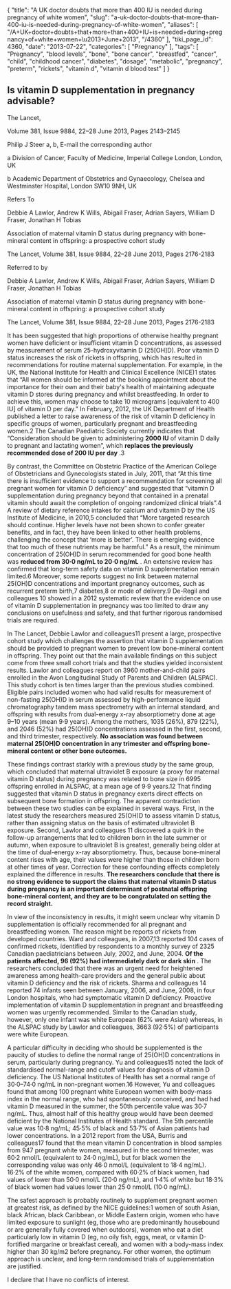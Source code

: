 {
    "title": "A UK doctor doubts that more than 400 IU is needed during pregnancy of white women",
    "slug": "a-uk-doctor-doubts-that-more-than-400-iu-is-needed-during-pregnancy-of-white-women",
    "aliases": [
        "/A+UK+doctor+doubts+that+more+than+400+IU+is+needed+during+pregnancy+of+white+women+\u2013+June+2013",
        "/4360"
    ],
    "tiki_page_id": 4360,
    "date": "2013-07-22",
    "categories": [
        "Pregnancy"
    ],
    "tags": [
        "Pregnancy",
        "blood levels",
        "bone",
        "bone cancer",
        "breastfed",
        "cancer",
        "child",
        "childhood cancer",
        "diabetes",
        "dosage",
        "metabolic",
        "pregnancy",
        "preterm",
        "rickets",
        "vitamin d",
        "vitamin d blood test"
    ]
}


## Is vitamin D supplementation in pregnancy advisable?

The Lancet, 

Volume 381, Issue 9884, 22–28 June 2013, Pages 2143–2145

Philip J Steer a, b, E-mail the corresponding author

a Division of Cancer, Faculty of Medicine, Imperial College London, London, UK

b Academic Department of Obstetrics and Gynaecology, Chelsea and Westminster Hospital, London SW10 9NH, UK

Refers To

Debbie A Lawlor, Andrew K Wills, Abigail Fraser, Adrian Sayers, William D Fraser, Jonathan H Tobias

Association of maternal vitamin D status during pregnancy with bone-mineral content in offspring: a prospective cohort study

The Lancet, Volume 381, Issue 9884, 22–28 June 2013, Pages 2176-2183

Referred to by

Debbie A Lawlor, Andrew K Wills, Abigail Fraser, Adrian Sayers, William D Fraser, Jonathan H Tobias

Association of maternal vitamin D status during pregnancy with bone-mineral content in offspring: a prospective cohort study

The Lancet, Volume 381, Issue 9884, 22–28 June 2013, Pages 2176-2183

It has been suggested that high proportions of otherwise healthy pregnant women have deficient or insufficient vitamin D concentrations, as assessed by measurement of serum 25-hydroxyvitamin D (25<span>[OH]</span>D). Poor vitamin D status increases the risk of rickets in offspring, which has resulted in recommendations for routine maternal supplementation. For example, in the UK, the National Institute for Health and Clinical Excellence (NICE)1 states that “All women should be informed at the booking appointment about the importance for their own and their baby's health of maintaining adequate vitamin D stores during pregnancy and whilst breastfeeding. In order to achieve this, women may choose to take 10 micrograms <span>[equivalent to 400 IU]</span> of vitamin D per day.” In February, 2012, the UK Department of Health published a letter to raise awareness of the risk of vitamin D deficiency in specific groups of women, particularly pregnant and breastfeeding women.2 The Canadian Paediatric Society currently indicates that “Consideration should be given to administering  **2000 IU**  of vitamin D daily to pregnant and lactating women”, which  **replaces the previously recommended dose of 200 IU per day** .3

By contrast, the Committee on Obstetric Practice of the American College of Obstetricians and Gynecologists stated in July, 2011, that “At this time there is insufficient evidence to support a recommendation for screening all pregnant women for vitamin D deficiency” and suggested that “vitamin D supplementation during pregnancy beyond that contained in a prenatal vitamin should await the completion of ongoing randomized clinical trials”.4 A review of dietary reference intakes for calcium and vitamin D by the US Institute of Medicine, in 2010,5 concluded that “More targeted research should continue. Higher levels have not been shown to confer greater benefits, and in fact, they have been linked to other health problems, challenging the concept that ‘more is better’. There is emerging evidence that too much of these nutrients may be harmful.” As a result, the minimum concentration of 25(OH)D in serum recommended for good bone health was  **reduced from 30·0 ng/mL to 20·0 ng/mL** . An extensive review has confirmed that long-term safety data on vitamin D supplementation remain limited.6 Moreover, some reports suggest no link between maternal 25(OH)D concentrations and important pregnancy outcomes, such as recurrent preterm birth,7 diabetes,8 or mode of delivery.9 De-Regil and colleagues 10 showed in a 2012 systematic review that the evidence on use of vitamin D supplementation in pregnancy was too limited to draw any conclusions on usefulness and safety, and that further rigorous randomised trials are required.

In The Lancet, Debbie Lawlor and colleagues11 present a large, prospective cohort study which challenges the assertion that vitamin D supplementation should be provided to pregnant women to prevent low bone-mineral content in offspring. They point out that the main available findings on this subject come from three small cohort trials and that the studies yielded inconsistent results. Lawlor and colleagues report on 3960 mother-and-child pairs enrolled in the Avon Longitudinal Study of Parents and Children (ALSPAC). This study cohort is ten times larger than the previous studies combined. Eligible pairs included women who had valid results for measurement of non-fasting 25(OH)D in serum assessed by high-performance liquid chromatography tandem mass spectrometry with an internal standard, and offspring with results from dual-energy x-ray absorptiometry done at age 9–10 years (mean 9·9 years). Among the mothers, 1035 (26%), 879 (22%), and 2046 (52%) had 25(OH)D concentrations assessed in the first, second, and third trimester, respectively.  **No association was found between maternal 25(OH)D concentration in any trimester and offspring bone-mineral content or other bone outcomes.** 

These findings contrast starkly with a previous study by the same group, which concluded that maternal ultraviolet B exposure (a proxy for maternal vitamin D status) during pregnancy was related to bone size in 6995 offspring enrolled in ALSPAC, at a mean age of 9·9 years.12 That finding suggested that vitamin D status in pregnancy exerts direct effects on subsequent bone formation in offspring. The apparent contradiction between these two studies can be explained in several ways. First, in the latest study the researchers measured 25(OH)D to assess vitamin D status, rather than assigning status on the basis of estimated ultraviolet B exposure. Second, Lawlor and colleagues 11 discovered a quirk in the follow-up arrangements that led to children born in the late summer or autumn, when exposure to ultraviolet B is greatest, generally being older at the time of dual-energy x-ray absorptiometry. Thus, because bone-mineral content rises with age, their values were higher than those in children born at other times of year. Correction for these confounding effects completely explained the difference in results.  **The researchers conclude that there is no strong evidence to support the claims that maternal vitamin D status during pregnancy is an important determinant of postnatal offspring bone-mineral content, and they are to be congratulated on setting the record straight.** 

In view of the inconsistency in results, it might seem unclear why vitamin D supplementation is officially recommended for all pregnant and breastfeeding women. The reason might be reports of rickets from developed countries. Ward and colleagues, in 2007,13 reported 104 cases of confirmed rickets, identified by respondents to a monthly survey of 2325 Canadian paediatricians between July, 2002, and June, 2004.  **Of the patients affected, 96 (92%) had intermediately dark or dark skin** . The researchers concluded that there was an urgent need for heightened awareness among health-care providers and the general public about vitamin D deficiency and the risk of rickets. Sharma and colleagues 14 reported 74 infants seen between January, 2006, and June, 2008, in four London hospitals, who had symptomatic vitamin D deficiency. Proactive implementation of vitamin D supplementation in pregnant and breastfeeding women was urgently recommended. Similar to the Canadian study, however, only one infant was white European (62% were Asian) whereas, in the ALSPAC study by Lawlor and colleagues, 3663 (92·5%) of participants were white European.

A particular difficulty in deciding who should be supplemented is the paucity of studies to define the normal range of 25(OH)D concentrations in serum, particularly during pregnancy. Yu and colleagues15 noted the lack of standardised normal-range and cutoff values for diagnosis of vitamin D deficiency. The US National Institutes of Health has set a normal range of 30·0–74·0 ng/mL in non-pregnant women.16 However, Yu and colleagues found that among 100 pregnant white European women with body-mass index in the normal range, who had spontaneously conceived, and had had vitamin D measured in the summer, the 50th percentile value was 30·7 ng/mL. Thus, almost half of this healthy group would have been deemed deficient by the National Institutes of Health standard. The 5th percentile value was 10·8 ng/mL; 45·5% of black and 53·7% of Asian patients had lower concentrations. In a 2012 report from the USA, Burris and colleagues17 found that the mean vitamin D concentration in blood samples from 947 pregnant white women, measured in the second trimester, was 60·2 nmol/L (equivalent to 24·0 ng/mL), but for black women the corresponding value was only 46·0 nmol/L (equivalent to 18·4 ng/mL). 16·2% of the white women, compared with 60·2% of black women, had values of lower than 50·0 nmol/L (20·0 ng/mL), and 1·4% of white but 18·3% of black women had values lower than 25·0 nmol/L (10·0 ng/mL).

The safest approach is probably routinely to supplement pregnant women at greatest risk, as defined by the NICE guidelines:1 women of south Asian, black African, black Caribbean, or Middle Eastern origin, women who have limited exposure to sunlight (eg, those who are predominantly housebound or are generally fully covered when outdoors), women who eat a diet particularly low in vitamin D (eg, no oily fish, eggs, meat, or vitamin D-fortified margarine or breakfast cereal), and women with a body-mass index higher than 30 kg/m2 before pregnancy. For other women, the optimum approach is unclear, and long-term randomised trials of supplementation are justified.

I declare that I have no conflicts of interest.